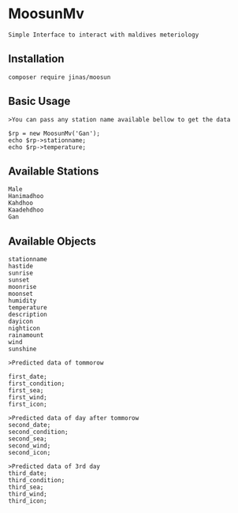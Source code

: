 # MoosunMv
	Simple Interface to interact with maldives meteriology

## Installation

	composer require jinas/moosun

## Basic Usage
	>You can pass any station name available bellow to get the data

	$rp = new MoosunMv('Gan');
	echo $rp->stationname;
    echo $rp->temperature;

## Available Stations
	Male
	Hanimadhoo
	Kahdhoo
	Kaadehdhoo
	Gan

## Available Objects
	stationname
    hastide
    sunrise
    sunset
    moonrise
    moonset
    humidity
    temperature
    description
    dayicon
    nighticon
    rainamount
    wind
    sunshine

    >Predicted data of tommorow

    first_date;
    first_condition;
    first_sea;
    first_wind;
    first_icon;

    >Predicted data of day after tommorow
    second_date;
    second_condition;
    second_sea;
    second_wind;
    second_icon;

    >Predicted data of 3rd day
    third_date;
    third_condition;
    third_sea;
    third_wind;
    third_icon;